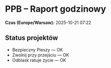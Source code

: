 # PPB – Raport godzinowy
**Czas (Europe/Warsaw):** 2025-10-21 07:22

## Status projektów
- Bezpieczny Pieszy — OK
- Zwolnij przy przejściu — OK
- Odblask ratuje życie — OK

